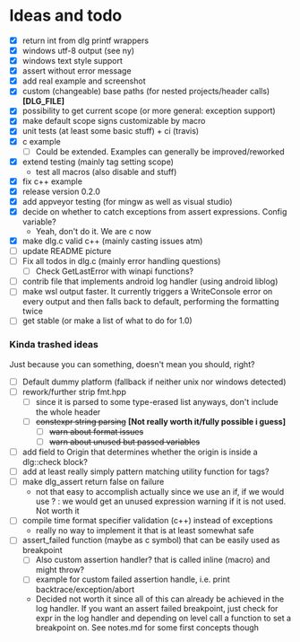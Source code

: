 # Ideas and todo

- [x] return int from dlg printf wrappers
- [x] windows utf-8 output (see ny)
- [x] windows text style support
- [x] assert without error message
- [x] add real example and screenshot
- [x] custom (changeable) base paths (for nested projects/header calls) __[DLG_FILE]__
- [x] possibility to get current scope (or more general: exception support)
- [x] make default scope signs customizable by macro
- [x] unit tests (at least some basic stuff) + ci (travis)
- [x] c example
	- [ ] Could be extended. Examples can generally be improved/reworked
- [x] extend testing (mainly tag setting scope)
	- test all macros (also disable and stuff)
- [x] fix c++ example
- [x] release version 0.2.0
- [x] add appveyor testing (for mingw as well as visual studio)
- [x] decide on whether to catch exceptions from assert expressions. Config variable?
	- Yeah, don't do it. We are c now
- [x] make dlg.c valid c++ (mainly casting issues atm)
- [ ] update README picture
- [ ] Fix all todos in dlg.c (mainly error handling questions)
	- [ ] Check GetLastError with winapi functions?
- [ ] contrib file that implements android log handler (using android liblog)
- [ ] make wsl output faster. It currently triggers a WriteConsole error on
      every output and then falls back to default, performing the formatting
	  twice
- [ ] get stable (or make a list of what to do for 1.0)

### Kinda trashed ideas

Just because you can something, doesn't mean you should, right?

- [ ] Default dummy platform (fallback if neither unix nor windows detected)
- [ ] rework/further strip fmt.hpp
	- [ ] since it is parsed to some type-erased list anyways, don't include the whole header
	- [ ] ~~constexpr string parsing~~ __[Not really worth it/fully possible i guess]__
		- [ ] ~~warn about format issues~~
		- [ ] ~~warn about unused but passed variables~~
- [ ] add field to Origin that determines whether the origin is inside a dlg::check block?
- [ ] add at least really simply pattern matching utility function for tags?
- [ ] make dlg_assert return false on failure
	- not that easy to accomplish actually since we use an if, if we would use ? : we would get
	  an unused expression warning if it is not used. Not worth it
- [ ] compile time format specifier validation (c++) instead of exceptions
	- really no way to implement it that is at least somewhat safe
- [ ] assert_failed function (maybe as c symbol) that can be easily used as breakpoint
	- [ ] Also custom assertion handler? that is called inline (macro) and might throw?
	- [ ] example for custom failed assertion handle, i.e. print backtrace/exception/abort
	- Decided not worth it since all of this can already be achieved in the log
	  handler. If you want an assert failed breakpoint, just check for expr
	  in the log handler and depending on level call a function to
	  set a breakpoint on.
	  See notes.md for some first concepts though
